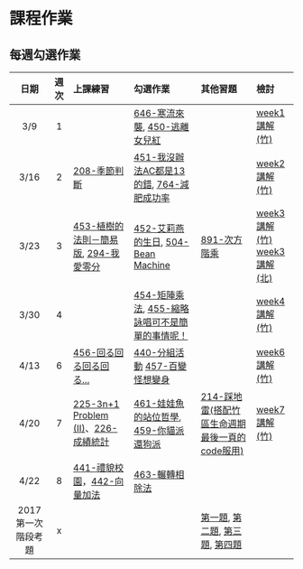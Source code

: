 # 課程作業

## 每週勾選作業

| 日期  | 週次 | 上課練習                                 | 勾選作業               | 其他習題                                  | 檢討               |
| :---: | :--: | :--------------------------------------- | :----------------- | :----------------------------------- | :--------------- |
| 3/9 | 1 | |[646-寒流來襲](https://neoj.sprout.tw/problem/646/), [450-逃離女兒紅](https://neoj.sprout.tw/problem/450/) || [week1講解(竹)](https://drive.google.com/file/d/1SLGuJ7n766uQDXxgtrGUguRQDDS-AHWJ/view?usp=sharing) |
| 3/16 | 2 | [208-季節判斷](https://neoj.sprout.tw/problem/208/) | [451-我沒辦法AC都是13的錯](https://neoj.sprout.tw/problem/451/), [764-減肥成功率](https://neoj.sprout.tw/problem/764/)||[week2講解(竹)](https://drive.google.com/file/d/10IfYFGB15VsQAJ_syIaGXxQFDqeKj4of/view?usp=sharing) |
| 3/23 | 3 | [453-植樹的法則－簡易版](https://neoj.sprout.tw/problem/453/), [294-我愛零分](https://neoj.sprout.tw/problem/294/) | [452-艾莉燕的生日](https://neoj.sprout.tw/problem/452/), [504-Bean Machine](https://neoj.sprout.tw/problem/504/) | [891-次方階乘](https://neoj.sprout.tw/problem/891/) | [week3講解(竹)](https://drive.google.com/open?id=1_1Ey7wr3WaGCd8y7ZeQEbJglqZbxC6dy) <br> [week3講解(北)](https://drive.google.com/file/d/1vjRO1x5uMb3XapktBenMZ1ti8OArbYMR/view?usp=sharing)|
| 3/30 | 4 | | [454-矩陣乘法](https://neoj.sprout.tw/problem/454/), [455-縮略詠唱可不是簡單的事情呢！](https://neoj.sprout.tw/problem/455/) | |[week4講解(竹)](https://drive.google.com/file/d/1GX8eQy47MHxKugDj0qOG0mqT5R1EQpnW/view?usp=sharing) |
| 4/13 | 6 | [456-回る回る回る回る...](https://neoj.sprout.tw/problem/456/)| [440-分組活動](https://neoj.sprout.tw/problem/440/) [457-百變怪想變身](https://neoj.sprout.tw/problem/457/)| | [week6講解(竹)](https://hackmd.io/WlS-aiq4QJaLGG4nzhGcxg?view) |
| 4/20 | 7 | [225-3n+1 Problem (II)](https://neoj.sprout.tw/problem/225/)、[226-成績統計](https://neoj.sprout.tw/problem/226/) | [461-娃娃魚的站位哲學](https://neoj.sprout.tw/problem/461/), [459-你貓派還狗派](https://neoj.sprout.tw/problem/459/)| [214-踩地雷(搭配竹區生命週期最後一頁的code服用)](https://neoj.sprout.tw/problem/214/) | [week7講解(竹)](https://drive.google.com/open?id=1t01aalbwWdIBB6a-iahY8pt6Bd44ekvq) |
| 4/22 | 8 | [441-禮貌校園](https://neoj.sprout.tw/problem/441/)，[442-向量加法](https://neoj.sprout.tw/problem/442) | [463-輾轉相除法](https://neoj.sprout.tw/problem/463/) | | |
| 2017第一次階段考題 | x | | | [第一題](https://neoj.sprout.tw/problem/8000/), [第二題](https://neoj.sprout.tw/problem/7878/), [第三題](https://neoj.sprout.tw/problem/3104/), [第四題](https://neoj.sprout.tw/problem/420/) |
